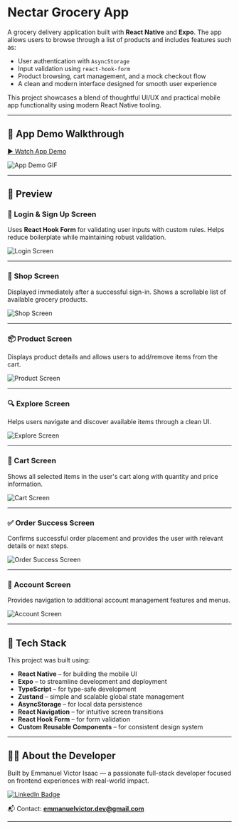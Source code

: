 # Nectar Grocery App

A grocery delivery application built with **React Native** and **Expo**. The app allows users to browse through a list of products and includes features such as:

- User authentication with `AsyncStorage`
- Input validation using `react-hook-form`
- Product browsing, cart management, and a mock checkout flow
- A clean and modern interface designed for smooth user experience

This project showcases a blend of thoughtful UI/UX and practical mobile app functionality using modern React Native tooling.

---

## 🎥 App Demo Walkthrough

[▶ Watch App Demo](https://www.capcut.com/s/Ca6uEk3pv2SM4CA5/)

![App Demo GIF](assets/github_images/nectar-app.gif)

---

## 📲 Preview

### 🔐 Login & Sign Up Screen

Uses **React Hook Form** for validating user inputs with custom rules. Helps reduce boilerplate while maintaining robust validation.

![Login Screen](assets/github_images/login.jpg)

---

### 🛒 Shop Screen

Displayed immediately after a successful sign-in. Shows a scrollable list of available grocery products.

![Shop Screen](assets/github_images/shop.jpg)

---

### 📦 Product Screen

Displays product details and allows users to add/remove items from the cart.

![Product Screen](assets/github_images/product-details.jpg)

---

### 🔍 Explore Screen

Helps users navigate and discover available items through a clean UI.

![Explore Screen](assets/github_images/explore.jpg)

---

### 🧺 Cart Screen

Shows all selected items in the user's cart along with quantity and price information.

![Cart Screen](assets/github_images/cart.jpg)

---

### ✅ Order Success Screen

Confirms successful order placement and provides the user with relevant details or next steps.

![Order Success Screen](assets/github_images/order-success.jpg)

---

### 👤 Account Screen

Provides navigation to additional account management features and menus.

![Account Screen](assets/github_images/account.jpg)

---

## 🧰 Tech Stack

This project was built using:

- **React Native** – for building the mobile UI
- **Expo** – to streamline development and deployment
- **TypeScript** – for type-safe development
- **Zustand** – simple and scalable global state management
- **AsyncStorage** – for local data persistence
- **React Navigation** – for intuitive screen transitions
- **React Hook Form** – for form validation
- **Custom Reusable Components** – for consistent design system

---

## 👨‍💻 About the Developer

Built by Emmanuel Victor Isaac — a passionate full-stack developer focused on frontend experiences with real-world impact.

[![LinkedIn Badge](https://img.shields.io/badge/LinkedIn-Connect-blue?style=for-the-badge&logo=linkedin)](https://www.linkedin.com/in/emmanuel-victor-isaac/)

📬 Contact: **emmanuelvictor.dev@gmail.com**

---
